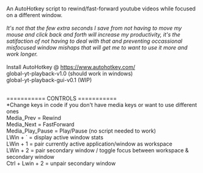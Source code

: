 <br>An AutoHotkey script to rewind/fast-forward youtube videos while focused on a different window.
<br>
<br>*It's not that the few extra seconds I save from not having to move my mouse and click back and forth will increase my productivity, it's the satifaction of not having to deal with 
that and preventing occassional misfocused window mishaps that will get me to want to use 
it more and work longer.*
<br>
<br>Install AutoHotkey @ https://www.autohotkey.com/
<br>global-yt-playback-v1.0 (should work in windows)
<br>global-yt-playback-gui-v0.1 (WIP)

<br>=========== CONTROLS ===========
<br>*Change keys in code if you don't have media keys or want to use different ones
<br>Media_Prev = Rewind
<br>Media_Next = FastForward
<br>Media_Play_Pause = Play/Pause (no script needed to work)
<br>LWin + ` = display active window stats
<br>LWin + 1 = pair currently active application/window as workspace
<br>LWin + 2 = pair secondary window / toggle focus between workspace & secondary window
<br>Ctrl + Lwin + 2 = unpair secondary window
